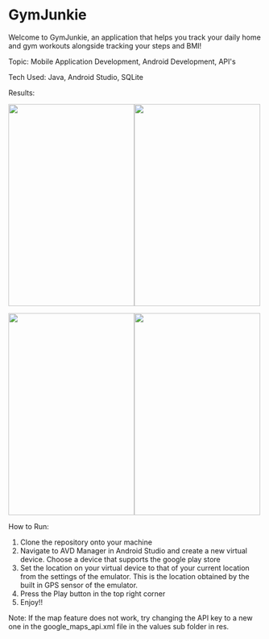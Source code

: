 # GymJunkie

Welcome to GymJunkie, an application that helps you track your daily home and gym workouts alongside tracking your steps and BMI!

Topic: Mobile Application Development, Android Development, API's

Tech Used: Java, Android Studio, SQLite

Results:

<img src="https://user-images.githubusercontent.com/59831782/175793661-ec0c97b5-8e83-472b-a5de-9598f3921e35.png" width="250" height="400" /><img src="https://user-images.githubusercontent.com/59831782/175793685-16ca59bf-ee98-4b52-a7e7-f07076d60411.png" width="250" height="400" />


<img src="https://user-images.githubusercontent.com/59831782/175793703-0ed7f32f-4f48-412f-81e9-d2556f0b10e0.png" width="250" height="400" /><img src="https://user-images.githubusercontent.com/59831782/175793714-081a18fd-f648-46e3-86ee-e0b34de03f8d.png" width="250" height="400" />

How to Run:

1. Clone the repository onto your machine
2. Navigate to AVD Manager in Android Studio and create a new virtual device. Choose a device that supports the google play store
3. Set the location on your virtual device to that of your current location from the settings of the emulator. This is the location obtained by the built in GPS sensor of the emulator.
4. Press the Play button in the top right corner
5. Enjoy!!

Note: If the map feature does not work, try changing the API key to a new one in the google_maps_api.xml file in the values sub folder in res.
